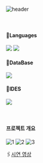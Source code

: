 
![header](https://capsule-render.vercel.app/api?type=rounded&color=83B66D&height=200&section=header&text=For%20the%20precious%20woman%20&render&fontSize=70&fontColor=FFF0B1)
<br><br><br>

<h4>📕Languages</h4>
<div><img src="https://img.shields.io/badge/Java-ED8B00?style=for-the-badge&logo=openjdk&logoColor=white" /> <img src="https://img.shields.io/badge/XML-D14836?style=for-the-badge&logoColor=white" /></div>

<h4>📗DataBase</h4>
<div><img src="https://img.shields.io/badge/MySQL-00000F?style=for-the-badge&logo=mysql&logoColor=white" /></div>

<h4>📘IDES</h4>
<div><img src="https://img.shields.io/badge/Android%20STUDIO-3DDC84?style=for-the-badge&logo=android&logoColor=white" />
</div>
<br><br>

<h4>프로젝트 개요</h4>

![1](https://github.com/ChoGyuLi/For_the_precious_woman/assets/96984575/8fa7dd5d-609a-4ad4-bf62-7620a2fd4440)
![2](https://github.com/ChoGyuLi/For_the_precious_woman/assets/96984575/5f569da8-c07f-40d0-aeaf-69f2b5da2d0d)
![3](https://github.com/ChoGyuLi/For_the_precious_woman/assets/96984575/0b7d6612-d408-4c17-9b18-ad4261587dcf)

🖇️[시연 영상](https://drive.google.com/drive/folders/1sqSo9SA9yxUix4gg-EqPrXVbg7VvucO_?usp=sharing)


